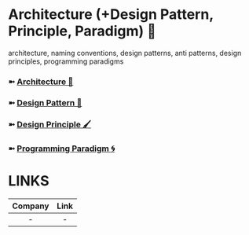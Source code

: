 # Architecture (+Design Pattern, Principle, Paradigm) 🧱
architecture, naming conventions, design patterns, anti patterns, design principles, programming paradigms

### ➼ [Architecture 🧱](Architecture)
### ➼ [Design Pattern 🧮](Pattern)
### ➼ [Design Principle 🖌️](Principle)
### ➼ [Programming Paradigm 🌀](Programming)

# LINKS

Company|Link
:-:|:-:
-|-
